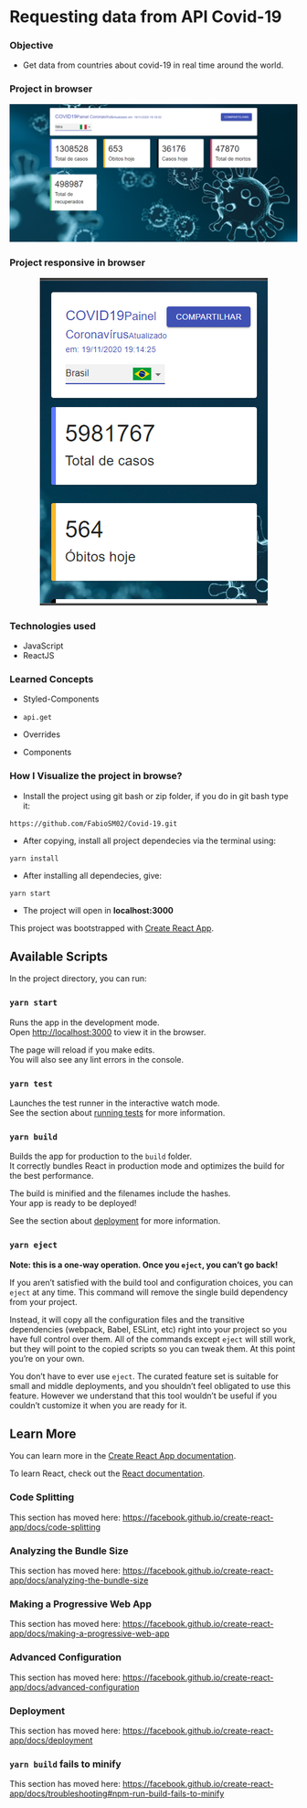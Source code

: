 # **Requesting data from API Covid-19**

### Objective

- Get data from countries about covid-19 in real time around the world.

### Project in browser
<p align="center">
  <img src="https://github.com/FabioSM02/covid-19/blob/main/src/assets/images/Screen.PNG" alt="project-browser" />
</p>

### Project responsive in browser

<p align="center">
  <img src="https://github.com/FabioSM02/covid-19/blob/main/src/assets/images/Screen-Mobile.PNG" alt="project-mobile"/>
</p>

### Technologies used

- JavaScript
- ReactJS

### Learned Concepts

- Styled-Components

- ``````
  api.get
  ``````

- Overrides
- Components

### How I Visualize the project in browse?

- Install the project using git bash or zip folder, if you do in git bash type it:

``````
https://github.com/FabioSM02/Covid-19.git
``````

- After copying, install all project dependecies via the terminal using:

``````
yarn install
``````

- After installing all dependecies, give:

``````
yarn start
``````

- The project will open in **localhost:3000**



This project was bootstrapped with [Create React App](https://github.com/facebook/create-react-app).

## Available Scripts

In the project directory, you can run:

### `yarn start`

Runs the app in the development mode.<br />
Open [http://localhost:3000](http://localhost:3000) to view it in the browser.

The page will reload if you make edits.<br />
You will also see any lint errors in the console.

### `yarn test`

Launches the test runner in the interactive watch mode.<br />
See the section about [running tests](https://facebook.github.io/create-react-app/docs/running-tests) for more information.

### `yarn build`

Builds the app for production to the `build` folder.<br />
It correctly bundles React in production mode and optimizes the build for the best performance.

The build is minified and the filenames include the hashes.<br />
Your app is ready to be deployed!

See the section about [deployment](https://facebook.github.io/create-react-app/docs/deployment) for more information.

### `yarn eject`

**Note: this is a one-way operation. Once you `eject`, you can’t go back!**

If you aren’t satisfied with the build tool and configuration choices, you can `eject` at any time. This command will remove the single build dependency from your project.

Instead, it will copy all the configuration files and the transitive dependencies (webpack, Babel, ESLint, etc) right into your project so you have full control over them. All of the commands except `eject` will still work, but they will point to the copied scripts so you can tweak them. At this point you’re on your own.

You don’t have to ever use `eject`. The curated feature set is suitable for small and middle deployments, and you shouldn’t feel obligated to use this feature. However we understand that this tool wouldn’t be useful if you couldn’t customize it when you are ready for it.

## Learn More

You can learn more in the [Create React App documentation](https://facebook.github.io/create-react-app/docs/getting-started).

To learn React, check out the [React documentation](https://reactjs.org/).

### Code Splitting

This section has moved here: https://facebook.github.io/create-react-app/docs/code-splitting

### Analyzing the Bundle Size

This section has moved here: https://facebook.github.io/create-react-app/docs/analyzing-the-bundle-size

### Making a Progressive Web App

This section has moved here: https://facebook.github.io/create-react-app/docs/making-a-progressive-web-app

### Advanced Configuration

This section has moved here: https://facebook.github.io/create-react-app/docs/advanced-configuration

### Deployment

This section has moved here: https://facebook.github.io/create-react-app/docs/deployment

### `yarn build` fails to minify

This section has moved here: https://facebook.github.io/create-react-app/docs/troubleshooting#npm-run-build-fails-to-minify
